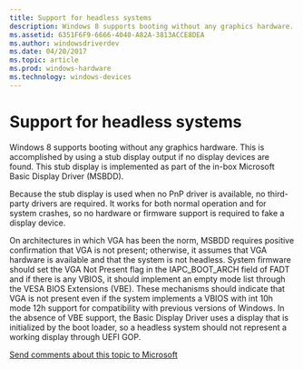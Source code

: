 ```yaml
---
title: Support for headless systems
description: Windows 8 supports booting without any graphics hardware.
ms.assetid: 6351F6F9-6666-4040-A82A-3813ACCE8DEA
ms.author: windowsdriverdev
ms.date: 04/20/2017
ms.topic: article
ms.prod: windows-hardware
ms.technology: windows-devices
---
```


# Support for headless systems


Windows 8 supports booting without any graphics hardware. This is accomplished by using a stub display output if no display devices are found. This stub display is implemented as part of the in-box Microsoft Basic Display Driver (MSBDD).

Because the stub display is used when no PnP driver is available, no third-party drivers are required. It works for both normal operation and for system crashes, so no hardware or firmware support is required to fake a display device.

On architectures in which VGA has been the norm, MSBDD requires positive confirmation that VGA is not present; otherwise, it assumes that VGA hardware is available and that the system is not headless. System firmware should set the VGA Not Present flag in the IAPC\_BOOT\_ARCH field of FADT and if there is any VBIOS, it should implement an empty mode list through the VESA BIOS Extensions (VBE). These mechanisms should indicate that VGA is not present even if the system implements a VBIOS with int 10h mode 12h support for compatibility with previous versions of Windows. In the absence of VBE support, the Basic Display Driver uses a display that is initialized by the boot loader, so a headless system should not represent a working display through UEFI GOP.

 

 

[Send comments about this topic to Microsoft](mailto:wsddocfb@microsoft.com?subject=Documentation%20feedback%20[display\display]:%20Support%20for%20headless%20systems%20%20RELEASE:%20%282/10/2017%29&body=%0A%0APRIVACY%20STATEMENT%0A%0AWe%20use%20your%20feedback%20to%20improve%20the%20documentation.%20We%20don't%20use%20your%20email%20address%20for%20any%20other%20purpose,%20and%20we'll%20remove%20your%20email%20address%20from%20our%20system%20after%20the%20issue%20that%20you're%20reporting%20is%20fixed.%20While%20we're%20working%20to%20fix%20this%20issue,%20we%20might%20send%20you%20an%20email%20message%20to%20ask%20for%20more%20info.%20Later,%20we%20might%20also%20send%20you%20an%20email%20message%20to%20let%20you%20know%20that%20we've%20addressed%20your%20feedback.%0A%0AFor%20more%20info%20about%20Microsoft's%20privacy%20policy,%20see%20http://privacy.microsoft.com/default.aspx. "Send comments about this topic to Microsoft")




